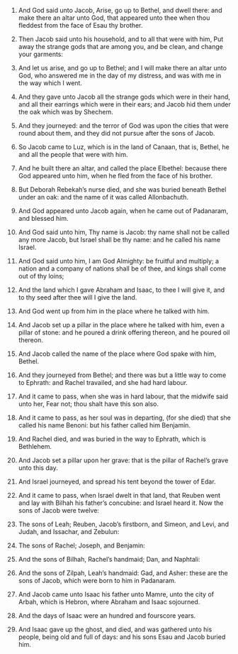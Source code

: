 1. And God said unto Jacob, Arise, go up to Bethel, and dwell there:
and make there an altar unto God, that appeared unto thee when thou
fleddest from the face of Esau thy brother.

2. Then Jacob said unto his household, and to all that were with
him, Put away the strange gods that are among you, and be clean, and
change your garments:

3. And let us arise, and go up to Bethel; and
I will make there an altar unto God, who answered me in the day of my
distress, and was with me in the way which I went.

4. And they gave unto Jacob all the strange gods which were in their
hand, and all their earrings which were in their ears; and Jacob hid
them under the oak which was by Shechem.

5. And they journeyed: and the terror of God was upon the cities
that were round about them, and they did not pursue after the sons of
Jacob.

6. So Jacob came to Luz, which is in the land of Canaan, that is,
Bethel, he and all the people that were with him.

7. And he built there an altar, and called the place Elbethel:
because there God appeared unto him, when he fled from the face of his
brother.

8. But Deborah Rebekah’s nurse died, and she was buried beneath
Bethel under an oak: and the name of it was called Allonbachuth.

9. And God appeared unto Jacob again, when he came out of Padanaram,
and blessed him.

10. And God said unto him, Thy name is Jacob: thy name shall not be
called any more Jacob, but Israel shall be thy name: and he called his
name Israel.

11. And God said unto him, I am God Almighty: be fruitful and
multiply; a nation and a company of nations shall be of thee, and
kings shall come out of thy loins;

12. And the land which I gave
Abraham and Isaac, to thee I will give it, and to thy seed after thee
will I give the land.

13. And God went up from him in the place where he talked with him.

14. And Jacob set up a pillar in the place where he talked with him,
even a pillar of stone: and he poured a drink offering thereon, and he
poured oil thereon.

15. And Jacob called the name of the place where God spake with him,
Bethel.

16. And they journeyed from Bethel; and there was but a little way
to come to Ephrath: and Rachel travailed, and she had hard labour.

17. And it came to pass, when she was in hard labour, that the
midwife said unto her, Fear not; thou shalt have this son also.

18. And it came to pass, as her soul was in departing, (for she
died) that she called his name Benoni: but his father called him
Benjamin.

19. And Rachel died, and was buried in the way to Ephrath, which is
Bethlehem.

20. And Jacob set a pillar upon her grave: that is the pillar of
Rachel’s grave unto this day.

21. And Israel journeyed, and spread his tent beyond the tower of
Edar.

22. And it came to pass, when Israel dwelt in that land, that Reuben
went and lay with Bilhah his father’s concubine: and Israel heard it.
Now the sons of Jacob were twelve:

23. The sons of Leah; Reuben,
Jacob’s firstborn, and Simeon, and Levi, and Judah, and Issachar, and
Zebulun:

24. The sons of Rachel; Joseph, and Benjamin:

25. And the
sons of Bilhah, Rachel’s handmaid; Dan, and Naphtali:

26. And the
sons of Zilpah, Leah’s handmaid: Gad, and Asher: these are the sons of
Jacob, which were born to him in Padanaram.

27. And Jacob came unto Isaac his father unto Mamre, unto the city
of Arbah, which is Hebron, where Abraham and Isaac sojourned.

28. And the days of Isaac were an hundred and fourscore years.

29. And Isaac gave up the ghost, and died, and was gathered unto his
people, being old and full of days: and his sons Esau and Jacob buried
him.